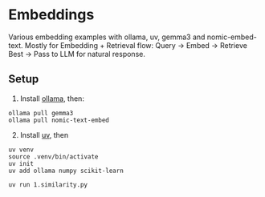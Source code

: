# Embeddings
Various embedding examples with ollama, uv, gemma3 and nomic-embed-text.
Mostly for Embedding + Retrieval flow: Query → Embed → Retrieve Best → Pass to LLM for natural response.

## Setup

1. Install [ollama](https://ollama.com/download), then:
```
ollama pull gemma3
ollama pull nomic-text-embed
```

2. Install [uv](https://docs.astral.sh/uv/#installation), then
```
uv venv
source .venv/bin/activate  
uv init
uv add ollama numpy scikit-learn

uv run 1.similarity.py
```